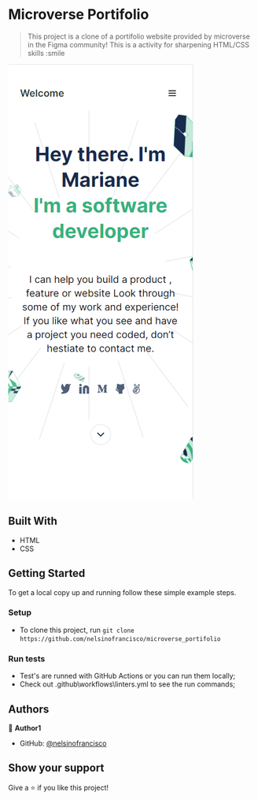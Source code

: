 # Microverse Portifolio

> This project is a clone of a portifolio website provided by microverse in the Figma community! This is a activity for sharpening HTML/CSS skills :smile

![screenshot](https://raw.githubusercontent.com/nelsinofrancisco/microverse_portifolio/mobile_header_headline/img/screenshots/mobile_first_project.png)

## Built With

- HTML
- CSS

## Getting Started

To get a local copy up and running follow these simple example steps.

### Setup

- To clone this project, run `git clone https://github.com/nelsinofrancisco/microverse_portifolio`

### Run tests

- Test's are runned with GitHub Actions or you can run them locally;
- Check out .github\workflows\linters.yml to see the run commands;

## Authors

👤 **Author1**

- GitHub: [@nelsinofrancisco](https://github.com/nelsinofrancisco)

## Show your support

Give a ⭐️ if you like this project!

